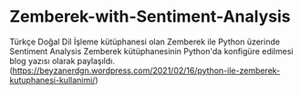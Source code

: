 # Zemberek-with-Sentiment-Analysis
Türkçe Doğal Dil İşleme kütüphanesi olan Zemberek ile Python üzerinde Sentiment Analysis
Zemberek kütüphanesinin Python'da konfigüre edilmesi blog yazısı olarak paylaşıldı. (https://beyzanerdgn.wordpress.com/2021/02/16/python-ile-zemberek-kutuphanesi-kullanimi/)
